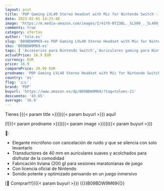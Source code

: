 ```yaml
---
layout: post
title: 'PDP Gaming LVL40 Stereo Headset with Mic for Nintendo Switch - PC  iPad  Mac  Laptop Compatible - Noise Cancelling Microphone  Lightweight  Soft Comfort On Ear Headphones - Pink/Green'
date: 2023-02-01 14:23:48
image: 'https://m.media-amazon.com/images/I/41Y0-NTZ3BL._SL500_._SL400_.jpg'
comments: true
category: ofertas
author: 'tole.es'
slug: 'B09BDW9M69-es PDP Gaming LVL40 Stereo Headset with Mic for Nintendo...'
sku: 'B09BDW9M69-es'
tags: [ 'Accesorios para Nintendo Switch','Auriculares gaming para Nintendo Switch','Hardware y juegos para Nintendo Switch','Videojuegos','ipad','pdp','🇪🇸', ]
actualPrice: 16.9 EUR
currency: EUR
price: 16.9
comparePrice: 29.99 EUR
prodname: 'PDP Gaming LVL40 Stereo Headset with Mic for Nintendo Switch - PC  iPad  Mac  Laptop Compatible - Noise Cancelling Microphone  Lightweight  Soft Comfort On Ear Headphones - Pink/Green'
country: 'es'
flag: '🇪🇸'
brand: 'PDP'
buyurl: 'https://www.amazon.es/dp/B09BDW9M69/?tag=tolees-21'
descuento: '43.65'
average: '16.9'
---
```


Tienes [{{< param title >}}]({{< param buyurl >}}) aqui!

[![{{< param prodname >}}]({{< param image >}})]({{< param buyurl >}})

🔎:

- Elegante micrófono con cancelación de ruido y que se silencia con solo levantarlo
- Transductores de 40 mm en auriculares suaves y acolchados para disfrutar de la comodidad
- Fabricación liviana (200 g) para sesiones maratonianas de juego
- Con licencia oficial de Nintendo
- Sonido potente y optimizado pensando en un juego inmersivo

[🛒 Comprar!!!]({{< param buyurl >}})
{{<world>}}B09BDW9M69{{</world>}}

